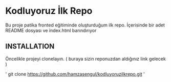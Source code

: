 # Kodluyoruz İlk Repo
Bu proje patika fronted eğitiminde oluşturduğum ilk repo. İçerisinde bir adet README dosyası ve index.html barındırıyor

## INSTALLATION 
Öncelikle projeyi clonelayın. ( buraya sizin reponuzdan aldığınız link gelecek )

' git clone https://github.com/hamzasengul/kodluyoruzilkrepo.git '


